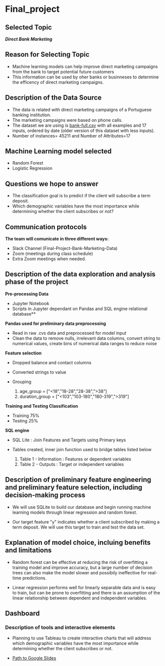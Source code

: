 # Final_project


## Selected Topic

***Direct Bank Marketing***

## Reason for Selecting Topic

* Machine learning models can help improve direct marketing campaigns from the bank to target potential future customers
* This information can be used by oher banks or businneses to determine the efficency of direct marketing campaigns.

## Description of the Data Source

* The data is related with direct marketing campaigns of a Portuguese banking institution. 
* The marketing campaigns were based on phone calls. 
* The dataset we are using is [bank-full.csv](/bank-full.csv) with all examples and 17 inputs, ordered by date (older version of this dataset with less inputs).
* Number of instances= 45211 and Number of Attributes=17

## Machine Learning model selected

* Random Forest
* Logistic Regression

## Questions we hope to answer

* The classification goal is to predict if the client will subscribe a term deposit.
* Which demographic variables have the most importance while determining whether the client subscribes or not?

## Communication protocols 

**The team will comunicate in three different ways:**

* Slack Channel (Final-Project-Bank-Marketing-Data)
* Zoom (meetings during class schedule)
* Extra Zoom meetings when needed.

## Description of the data exploration and analysis phase of the project

**Pre-processing Data**
* Jupyter Notebook 
* Scripts in Jupyter dependant on Pandas and SQL engine relational database**

**Pandas used for preliminary data preprocessing**

* Read in raw .cvs data and preprocessed for model input
* Clean the data to remove nulls, irrelevant data columns, convert string to numerical values, create bins of numerical data ranges to reduce noise

**Feature selection**

* Dropped balance and contact columns
* Converted strings to value
* Grouping 

    1. age_group = ["<18","18-28","28-38",">38"]	
    2. duration_group = ["<103","103-180","180-319",">319"]

**Training and Testing Classification**

* Training 75%
* Testing 25% 	
    
**SQL engine**

* SQL Lite : Join Features and Targets using Primary keys
* Tables created, inner join function used to bridge tables listed below

    1. Table 1 - Information : Features or dependent variables  
    2. Table 2 - Outputs : Target or independent variables

## Description of preliminary feature engineering and preliminary feature selection, including decision-making process 

* We will use SQLite to build our database and begin running machine learning models through linear regression and random forest.  

* Our target feature "y" indicates whether a client subscribed by making a term deposit. We will use this target to train and test the data set.

## Explanation of model choice, incluing benefits and limitations

* Random forest can be effective at reducing the risk of overfitting a training model and improve accuracy, but a large number of decision trees can also 
make the model slower and possibily ineffective for real-time predictions.

* Linear regression performs well for linearly separable data and is easy to train, but can be prone to overfitting and there is an assumption of the linear
relationship between dependent and independent variables.

## Dashboard
### Description of tools and interactive elements
* Planning to use Tableau to create interactive charts that will address which demographic variables have the most importance while determining whether the client subscribes or not.

* [Path to Google Slides](/https://docs.google.com/presentation/d/1ndyXhv82vYUYCNXBWogu9qnl2aCWIHBR6GyQMjSj1Qo/edit#slide=id.g13d12802ede_1_5)
